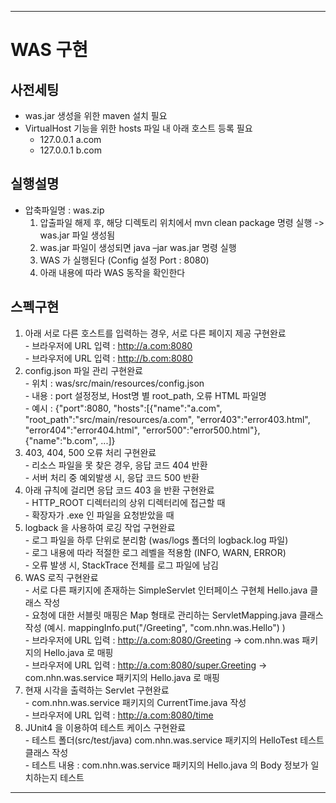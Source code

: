 ***
# WAS 구현   

## 사전세팅   
* was.jar 생성을 위한 maven 설치 필요   
* VirtualHost 기능을 위한 hosts 파일 내 아래 호스트 등록 필요   
  - 127.0.0.1       a.com   
  - 127.0.0.1       b.com   
   
## 실행설명   
* 압축파일명 : was.zip   
  1. 압출파일 해제 후, 해당 디렉토리 위치에서 mvn clean package 명령 실행 -> was.jar 파일 생성됨   
  2. was.jar 파일이 생성되면 java –jar was.jar 명령 실행   
  3. WAS 가 실행된다 (Config 설정 Port : 8080)   
  4. 아래 내용에 따라 WAS 동작을 확인한다   
   
## 스펙구현   
  1. 아래 서로 다른 호스트를 입력하는 경우, 서로 다른 페이지 제공 구현완료   
    - 브라우저에 URL 입력 : http://a.com:8080   
    - 브라우저에 URL 입력 : http://b.com:8080   
  2. config.json 파일 관리 구현완료   
    - 위치 : was/src/main/resources/config.json   
    - 내용 : port 설정정보, Host명 별 root_path, 오류 HTML 파일명   
    - 예시 : {"port":8080, "hosts":[{"name":"a.com", "root_path":"src/main/resources/a.com", "error403":"error403.html", "error404":"error404.html", "error500":"error500.html"}, {"name":"b.com", ...]}   
  3. 403, 404, 500 오류 처리 구현완료   
    - 리소스 파일을 못 찾은 경우, 응답 코드 404 반환   
    - 서버 처리 중 예외발생 시, 응답 코드 500 반환   
  4. 아래 규칙에 걸리면 응답 코드 403 을 반환 구현완료   
    - HTTP_ROOT 디렉터리의 상위 디렉터리에 접근할 때   
    - 확장자가 .exe 인 파일을 요청받았을 때   
  5. logback 을 사용하여 로깅 작업 구현완료   
    - 로그 파일을 하루 단위로 분리함 (was/logs 폴더의 logback.log 파일)   
    - 로그 내용에 따라 적절한 로그 레벨을 적용함 (INFO, WARN, ERROR)   
    - 오류 발생 시, StackTrace 전체를 로그 파일에 남김   
  6. WAS 로직 구현완료   
    - 서로 다른 패키지에 존재하는 SimpleServlet 인터페이스 구현체 Hello.java 클래스 작성   
    - 요청에 대한 서블릿 매핑은 Map 형태로 관리하는 ServletMapping.java 클래스 작성 (예시. mappingInfo.put("/Greeting", "com.nhn.was.Hello") )   
    - 브라우저에 URL 입력 : http://a.com:8080/Greeting -> com.nhn.was 패키지의 Hello.java 로 매핑   
    - 브라우저에 URL 입력 : http://a.com:8080/super.Greeting -> com.nhn.was.service 패키지의 Hello.java 로 매핑   
  7. 현재 시각을 출력하는 Servlet 구현완료   
    - com.nhn.was.service 패키지의 CurrentTime.java 작성   
    - 브라우저에 URL 입력 : http://a.com:8080/time   
  8. JUnit4 을 이용하여 테스트 케이스 구현완료   
    - 테스트 폴더(src/test/java) com.nhn.was.service 패키지의 HelloTest 테스트 클래스 작성   
    - 테스트 내용 : com.nhn.was.service 패키지의 Hello.java 의 Body 정보가 일치하는지 테스트   
***